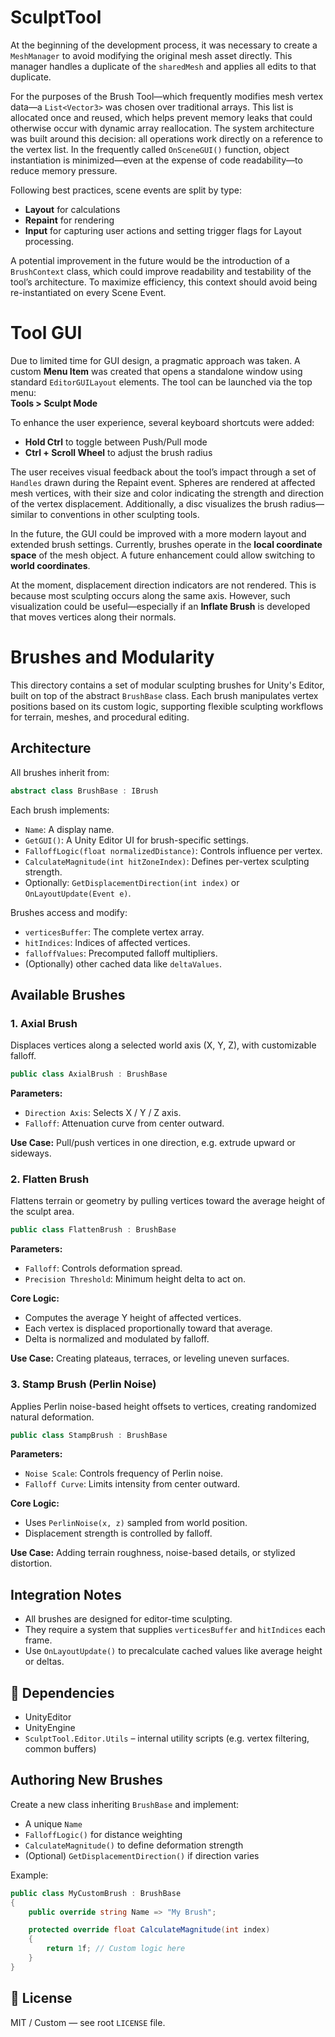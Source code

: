 # SculptTool

At the beginning of the development process, it was necessary to create a `MeshManager` to avoid modifying the original mesh asset directly. This manager handles a duplicate of the `sharedMesh` and applies all edits to that duplicate.

For the purposes of the Brush Tool—which frequently modifies mesh vertex data—a `List<Vector3>` was chosen over traditional arrays. This list is allocated once and reused, which helps prevent memory leaks that could otherwise occur with dynamic array reallocation. The system architecture was built around this decision: all operations work directly on a reference to the vertex list. In the frequently called `OnSceneGUI()` function, object instantiation is minimized—even at the expense of code readability—to reduce memory pressure.

Following best practices, scene events are split by type:  
- **Layout** for calculations  
- **Repaint** for rendering  
- **Input** for capturing user actions and setting trigger flags for Layout processing.

A potential improvement in the future would be the introduction of a `BrushContext` class, which could improve readability and testability of the tool’s architecture. To maximize efficiency, this context should avoid being re-instantiated on every Scene Event.

# Tool GUI

Due to limited time for GUI design, a pragmatic approach was taken. A custom **Menu Item** was created that opens a standalone window using standard `EditorGUILayout` elements. The tool can be launched via the top menu:  
**Tools > Sculpt Mode**

To enhance the user experience, several keyboard shortcuts were added:
- **Hold Ctrl** to toggle between Push/Pull mode  
- **Ctrl + Scroll Wheel** to adjust the brush radius

The user receives visual feedback about the tool’s impact through a set of `Handles` drawn during the Repaint event. Spheres are rendered at affected mesh vertices, with their size and color indicating the strength and direction of the vertex displacement. Additionally, a disc visualizes the brush radius—similar to conventions in other sculpting tools.

In the future, the GUI could be improved with a more modern layout and extended brush settings. Currently, brushes operate in the **local coordinate space** of the mesh object. A future enhancement could allow switching to **world coordinates**.

At the moment, displacement direction indicators are not rendered. This is because most sculpting occurs along the same axis. However, such visualization could be useful—especially if an **Inflate Brush** is developed that moves vertices along their normals.

# Brushes and Modularity

This directory contains a set of modular sculpting brushes for Unity's Editor, built on top of the abstract `BrushBase` class. Each brush manipulates vertex positions based on its custom logic, supporting flexible sculpting workflows for terrain, meshes, and procedural editing.

## Architecture

All brushes inherit from:

```csharp
abstract class BrushBase : IBrush
````

Each brush implements:

* `Name`: A display name.
* `GetGUI()`: A Unity Editor UI for brush-specific settings.
* `FalloffLogic(float normalizedDistance)`: Controls influence per vertex.
* `CalculateMagnitude(int hitZoneIndex)`: Defines per-vertex sculpting strength.
* Optionally: `GetDisplacementDirection(int index)` or `OnLayoutUpdate(Event e)`.

Brushes access and modify:

* `verticesBuffer`: The complete vertex array.
* `hitIndices`: Indices of affected vertices.
* `falloffValues`: Precomputed falloff multipliers.
* (Optionally) other cached data like `deltaValues`.

## Available Brushes

### 1. **Axial Brush**

Displaces vertices along a selected world axis (X, Y, Z), with customizable falloff.

```csharp
public class AxialBrush : BrushBase
```

**Parameters:**

* `Direction Axis`: Selects X / Y / Z axis.
* `Falloff`: Attenuation curve from center outward.

**Use Case:** Pull/push vertices in one direction, e.g. extrude upward or sideways.

### 2. **Flatten Brush**

Flattens terrain or geometry by pulling vertices toward the average height of the sculpt area.

```csharp
public class FlattenBrush : BrushBase
```

**Parameters:**

* `Falloff`: Controls deformation spread.
* `Precision Threshold`: Minimum height delta to act on.

**Core Logic:**

* Computes the average Y height of affected vertices.
* Each vertex is displaced proportionally toward that average.
* Delta is normalized and modulated by falloff.

**Use Case:** Creating plateaus, terraces, or leveling uneven surfaces.

### 3. **Stamp Brush (Perlin Noise)**

Applies Perlin noise-based height offsets to vertices, creating randomized natural deformation.

```csharp
public class StampBrush : BrushBase
```

**Parameters:**

* `Noise Scale`: Controls frequency of Perlin noise.
* `Falloff Curve`: Limits intensity from center outward.

**Core Logic:**

* Uses `PerlinNoise(x, z)` sampled from world position.
* Displacement strength is controlled by falloff.

**Use Case:** Adding terrain roughness, noise-based details, or stylized distortion.

## Integration Notes

* All brushes are designed for editor-time sculpting.
* They require a system that supplies `verticesBuffer` and `hitIndices` each frame.
* Use `OnLayoutUpdate()` to precalculate cached values like average height or deltas.

<!-- ## Directory Structure

```
Brushes/
├── AxialBrush.cs
├── FlattenBrush.cs
├── StampBrush.cs
└── BrushBase.cs
``` -->

## 🔧 Dependencies

* UnityEditor
* UnityEngine
* `SculptTool.Editor.Utils` – internal utility scripts (e.g. vertex filtering, common buffers)

## Authoring New Brushes

Create a new class inheriting `BrushBase` and implement:

* A unique `Name`
* `FalloffLogic()` for distance weighting
* `CalculateMagnitude()` to define deformation strength
* (Optional) `GetDisplacementDirection()` if direction varies

Example:

```csharp
public class MyCustomBrush : BrushBase
{
    public override string Name => "My Brush";

    protected override float CalculateMagnitude(int index)
    {
        return 1f; // Custom logic here
    }
}
```

## 📝 License

MIT / Custom — see root `LICENSE` file.
